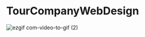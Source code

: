 # TourCompanyWebDesign
![ezgif com-video-to-gif (2)](https://github.com/fhasancelik/TourCompanyWebDesign/assets/123208180/cd5c4a35-b723-4549-92cb-06d7ce90337c)
